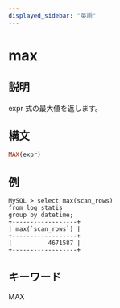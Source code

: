 ```yaml
---
displayed_sidebar: "英語"
---
```


# max

## 説明

expr 式の最大値を返します。

## 構文

```Haskell
MAX(expr)
```

## 例

```plain text
MySQL > select max(scan_rows)
from log_statis
group by datetime;
+------------------+
| max(`scan_rows`) |
+------------------+
|          4671587 |
+------------------+
```

## キーワード

MAX
